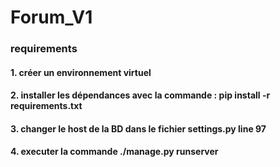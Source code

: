 # Forum_V1

### requirements

#### 1. créer un environnement virtuel

#### 2. installer les dépendances avec la commande : pip install -r requirements.txt

#### 3. changer le host de la BD dans le fichier settings.py line 97

#### 4. executer la commande ./manage.py runserver
